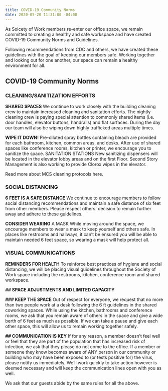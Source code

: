 ```yaml
---
title: COVID-19 Community Norms
date: 2020-05-20 11:31:00 -04:00
---
```


As Soicety of Work members re-enter our office space, we remain committed to creating a healthy and safe workspace and have created COVID-19 Community Norms and Guidelines.

Following recommendations from CDC and others, we have created these guidelines with the goal of keeping our members safe. Working together and looking out for one another, our space can remain a healthy environment for all.

## COVID-19 Community Norms 

### **CLEANING/SANITIZATION EFFORTS**

**SHARED SPACES** We continue to work closely with the building cleaning crew to maintain increased cleaning and sanitation efforts. The nightly cleaning crew is paying special attention to commonly shared items (i.e. door handles, elevator buttons, handrails) and flat surfaces. During the day our team will also be wiping down highly trafficked areas multiple times.

**WIPE IT DOWN!** Pre-diluted spray bottles containing bleach are provided for each bathroom, kitchen, common areas, and desks. After use of shared spaces like conference rooms, kitchen or printer, we encourage you to sanitize the space.
SANITATION STATIONS New sanitizing dispensers will be located in the elevator lobby areas and on the first Floor. Second Story Management is also working to provide Clorox wipes in the elevator.

Read more about MCS cleaning protocols here.

### **SOCIAL DISTANCING**

**6 FEET IS A SAFE DISTANCE** We continue to encourage members to follow social distancing recommendations and maintain a safe distance of six feet from other members. Please respect others' decision to remain further away and adhere to these guidelines.

**CONSIDER WEARING** A MASK While moving around the space, we encourage members to wear a mask to keep yourself and others safe. In places like restrooms and hallways, it can’t be ensured you will be able to maintain needed 6 feet space, so wearing a mask will help protect all.

### VISUAL COMMUNICATIONS

**REMINDERS FOR HEALTH** To reinforce best practices of hygiene and social distancing, we will be placing visual guidelines throughout the Society of Work space including the restrooms, kitchen, conference room and shared workspace.

**## SPACE ADJUSTMENTS AND LIMITED CAPACITY**

**### KEEP THE SPACE** Out of respect for everyone, we request that no more than two people work at a desk following the 6 ft guidelines in the shared coworking spaces. While using the kitchen, bathrooms and conference rooms, we ask that you remain aware of others in the space and give a wide berth of 6 feet as much as possible. If we can take a pause and give each other space, this will allow us to remain working together safely. 
 
**## COMMUNICATION IS KEY**
If for any reason, a member doesn’t feel well or feel that they are part of the population that has increased risk of infection, we ask that they please do not come to the office. If a member or someone they know becomes aware of ANY person in our community or building who may have been exposed to (or tests positive for) the virus, please notify us immediately. We’ll work quickly to take action however is deemed necessary and will keep the communication lines open with you as well.

We ask that our guests abide by the same rules for all the above.

